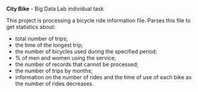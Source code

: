 **City Bike** - Big Data Lab individual task

This project is processing a bicycle ride information file. 
Parses this file to get statistics about:
- total number of trips;
- the time of the longest trip;
- the number of bicycles used during the specified period;
- % of men and women using the service;
- the number of records that cannot be processed;
- the number of trips by months;
- information on the number of rides and the time of use of each bike as the number of rides decreases.
